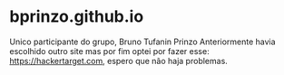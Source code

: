 # bprinzo.github.io

Unico participante do grupo, Bruno Tufanin Prinzo
Anteriormente havia escolhido outro site mas por fim optei por fazer esse: https://hackertarget.com, espero que não haja problemas.